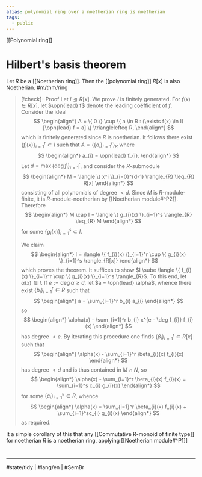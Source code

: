 ```yaml
---
alias: polynomial ring over a noetherian ring is noetherian
tags:
  - public
---
```

[[Polynomial ring]]
# Hilbert's basis theorem

Let $R$ be a [[Noetherian ring]].
Then the [[polynomial ring]] $R[x]$ is also Noetherian. #m/thm/ring 

> [!check]- Proof
> Let $I \trianglelefteq R[x]$. We prove $I$ is finitely generated.
> For $f(x) \in R[x]$, let $\opn{lead} f$ denote the leading coëfficient of $f$.
> Consider the ideal
> $$
> \begin{align*}
> A = \{ 0 \} \cup \{ a \in R  : (\exists f(x) \in I)[\opn{lead} f = a] \} \trianglelefteq R,
> \end{align*}
> $$
> which is finitely generated since $R$ is noetherian.
> It follows there exist $\{ f_{i}(x) \}_{i=1}^r \subset I$ such that $A = \langle \{a_{i} \}_{i=1}^r \rangle_{R}$ where
> $$
> \begin{align*}
> a_{i} = \opn{lead} f_{i}.
> \end{align*}
> $$
> Let $d = \max \{ \deg f_{i} \}_{i=1}^r$, and consider the $R$-submodule
> $$
> \begin{align*}
> M = \langle \{ x^i \}_{i=0}^{d-1} \rangle_{R} \leq_{R} R[x]
> \end{align*}
> $$
> consisting of all polynomials of degree $< d$.
> Since $M$ is $R$-module-finite, it is $R$-module-noetherian by [[Noetherian module#^P2]].
> Therefore
> $$
> \begin{align*}
> M \cap I = \langle \{ g_{i}(x) \}_{i=1}^s \rangle_{R} \leq_{R} M
> \end{align*}
> $$
> for some $\{ g_{i}(x) \}_{i=1}^s \subset I$.
> 
> We claim
> $$
> \begin{align*}
> I = \langle \{ f_{i}(x) \}_{i=1}^r \cup \{ g_{i}(x) \}_{i=1}^s \rangle_{R[x]}
> \end{align*}
> $$
> which proves the theorem.
> It suffices to show $I \sube \langle \{ f_{i}(x) \}_{i=1}^r \cup \{ g_{i}(x) \}_{i=1}^s \rangle_{R}$.
> To this end, let $\alpha(x) \in I$.
> If $e := \deg \alpha \geq d$, let $a = \opn{lead} \alpha$,
> whence there exist $\{ b_{i} \}_{i=1}^r \in R$ such that
> $$
> \begin{align*}
> a = \sum_{i=1}^r b_{i} a_{i}
> \end{align*}
> $$
> so
> $$
> \begin{align*}
> \alpha(x) - \sum_{i=1}^r b_{i} x^{e - \deg f_{i}} f_{i}(x)
> \end{align*}
> $$
> has degree $< e$.
> By iterating this procedure one finds $\{ \beta_{i} \}_{i=1}^r \subset R[x]$ such that
> $$
> \begin{align*}
> \alpha(x) - \sum_{i=1}^r \beta_{i}(x) f_{i}(x)
> \end{align*}
> $$
> has degree $< d$ and is thus contained in $M \cap N$, so
> $$
> \begin{align*}
> \alpha(x) - \sum_{i=1}^r \beta_{i}(x) f_{i}(x) = \sum_{i=1}^s c_{i} g_{i}(x)
> \end{align*}
> $$
> for some $\{ c_{i} \}_{i=1}^s \subset R$, whence
> $$
> \begin{align*}
> \alpha(x) = \sum_{i=1}^r \beta_{i}(x) f_{i}(x) + \sum_{i=1}^sc_{i} g_{i}(x)
> \end{align*}
> $$
> as required. <span class="QED"/>

  [^2009]: 2009\. [[Sources/@aluffiAlgebraChapter02009|Algebra: Chapter 0]], §V.1.1, pp. 245

It a simple corollary of this that any [[Commutative R-monoid of finite type]] for noetherian $R$ is a noetherian ring, applying [[Noetherian module#^P1]]

#
---
#state/tidy | #lang/en | #SemBr
